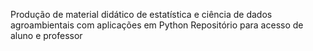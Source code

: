 Produção de material didático de estatística e ciência de dados agroambientais com aplicações em Python
Repositório para acesso de aluno e professor
